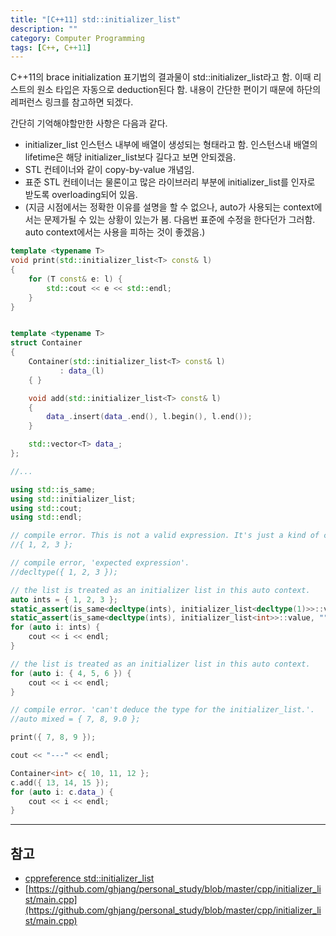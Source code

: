 ```yaml
---
title: "[C++11] std::initializer_list"
description: ""
category: Computer Programming
tags: [C++, C++11]
---
```


C++11의 brace initialization 표기법의 결과물이 std::initializer_list라고 함. 이때 리스트의 원소 타입은 자동으로 deduction된다 함. 내용이 간단한 편이기 때문에 하단의 레퍼런스 링크를 참고하면 되겠다.

간단히 기억해야할만한 사항은 다음과 같다.

+ initializer_list 인스턴스 내부에 배열이 생성되는 형태라고 함. 인스턴스내 배열의 lifetime은 해당 initializer_list보다 길다고 보면 안되겠음.
+ STL 컨테이너와 같이 copy-by-value 개념임.
+ 표준 STL 컨테이너는 물론이고 많은 라이브러리 부분에 initializer_list를 인자로 받도록 overloading되어 있음.
+ (지금 시점에서는 정확한 이유를 설명을 할 수 없으나, auto가 사용되는 context에서는 문제가될 수 있는 상황이 있는가 봄. 다음번 표준에 수정을 한다던가 그러함. auto context에서는 사용을 피하는 것이 좋겠음.)

```cpp
template <typename T>
void print(std::initializer_list<T> const& l)
{
    for (T const& e: l) {
        std::cout << e << std::endl;
    }
}


template <typename T>
struct Container
{
    Container(std::initializer_list<T> const& l)
           : data_(l)
    { }

    void add(std::initializer_list<T> const& l)
    {
        data_.insert(data_.end(), l.begin(), l.end());
    }

    std::vector<T> data_;
};

//...

using std::is_same;
using std::initializer_list;
using std::cout;
using std::endl;

// compile error. This is not a valid expression. It's just a kind of comma-separated integers with braces, which is not valid.
//{ 1, 2, 3 };

// compile error, 'expected expression'.
//decltype({ 1, 2, 3 });

// the list is treated as an initializer list in this auto context.
auto ints = { 1, 2, 3 };
static_assert(is_same<decltype(ints), initializer_list<decltype(1)>>::value, "");
static_assert(is_same<decltype(ints), initializer_list<int>>::value, "");
for (auto i: ints) {
	cout << i << endl;
}

// the list is treated as an initializer list in this auto context.
for (auto i: { 4, 5, 6 }) {
	cout << i << endl;
}

// compile error. 'can't deduce the type for the initializer_list.'.
//auto mixed = { 7, 8, 9.0 };

print({ 7, 8, 9 });

cout << "---" << endl;

Container<int> c{ 10, 11, 12 };
c.add({ 13, 14, 15 });
for (auto i: c.data_) {
	cout << i << endl;
}
```

---

## 참고
+ [cppreference std::initializer_list](http://en.cppreference.com/w/cpp/utility/initializer_list)
+ [https://github.com/ghjang/personal_study/blob/master/cpp/initializer_list/main.cpp](https://github.com/ghjang/personal_study/blob/master/cpp/initializer_list/main.cpp)
